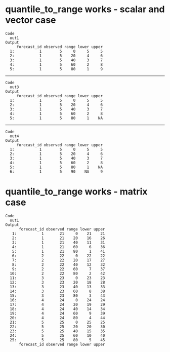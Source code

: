 # quantile_to_range works - scalar and vector case

    Code
      out1
    Output
         forecast_id observed range lower upper
      1:           1        5     0     5     5
      2:           1        5    20     4     6
      3:           1        5    40     3     7
      4:           1        5    60     2     8
      5:           1        5    80     1     9

---

    Code
      out3
    Output
         forecast_id observed range lower upper
      1:           1        5     0     5     5
      2:           1        5    20     4     6
      3:           1        5    40     3     7
      4:           1        5    60     2     8
      5:           1        5    80     1    NA

---

    Code
      out4
    Output
         forecast_id observed range lower upper
      1:           1        5     0     5     5
      2:           1        5    20     4     6
      3:           1        5    40     3     7
      4:           1        5    60     2     8
      5:           1        5    80     1    NA
      6:           1        5    90    NA     9

# quantile_to_range works - matrix case

    Code
      out1
    Output
          forecast_id observed range lower upper
       1:           1       21     0    21    21
       2:           1       21    20    16    26
       3:           1       21    40    11    31
       4:           1       21    60     6    36
       5:           1       21    80     1    41
       6:           2       22     0    22    22
       7:           2       22    20    17    27
       8:           2       22    40    12    32
       9:           2       22    60     7    37
      10:           2       22    80     2    42
      11:           3       23     0    23    23
      12:           3       23    20    18    28
      13:           3       23    40    13    33
      14:           3       23    60     8    38
      15:           3       23    80     3    43
      16:           4       24     0    24    24
      17:           4       24    20    19    29
      18:           4       24    40    14    34
      19:           4       24    60     9    39
      20:           4       24    80     4    44
      21:           5       25     0    25    25
      22:           5       25    20    20    30
      23:           5       25    40    15    35
      24:           5       25    60    10    40
      25:           5       25    80     5    45
          forecast_id observed range lower upper

